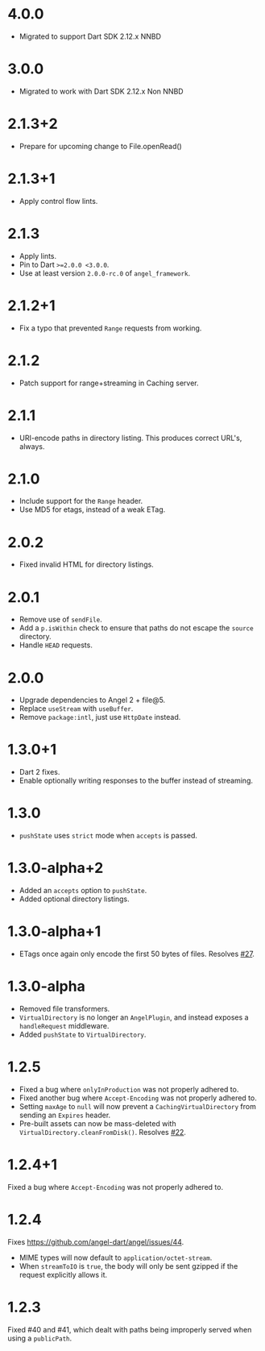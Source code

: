 # 4.0.0
* Migrated to support Dart SDK 2.12.x NNBD

# 3.0.0
* Migrated to work with Dart SDK 2.12.x Non NNBD

# 2.1.3+2
* Prepare for upcoming change to File.openRead()

# 2.1.3+1
* Apply control flow lints.

# 2.1.3
* Apply lints.
* Pin to Dart `>=2.0.0 <3.0.0`.
* Use at least version `2.0.0-rc.0` of `angel_framework`.

# 2.1.2+1
* Fix a typo that prevented `Range` requests from working.

# 2.1.2
* Patch support for range+streaming in Caching server.

# 2.1.1
* URI-encode paths in directory listing. This produces correct URL's, always.

# 2.1.0
* Include support for the `Range` header.
* Use MD5 for etags, instead of a weak ETag.

# 2.0.2
* Fixed invalid HTML for directory listings.

# 2.0.1
* Remove use of `sendFile`.
* Add a `p.isWithin` check to ensure that paths do not escape the `source` directory.
* Handle `HEAD` requests.

# 2.0.0
* Upgrade dependencies to Angel 2 + file@5.
* Replace `useStream` with `useBuffer`.
* Remove `package:intl`, just use `HttpDate` instead.

# 1.3.0+1
* Dart 2 fixes.
* Enable optionally writing responses to the buffer instead of streaming.

# 1.3.0
* `pushState` uses `strict` mode when `accepts` is passed.

# 1.3.0-alpha+2
* Added an `accepts` option to `pushState`.
* Added optional directory listings.

# 1.3.0-alpha+1
* ETags once again only encode the first 50 bytes of files. Resolves [#27](https://github.com/angel-dart/static/issues/27).

# 1.3.0-alpha
* Removed file transformers.
* `VirtualDirectory` is no longer an `AngelPlugin`, and instead exposes a `handleRequest` middleware.
* Added `pushState` to `VirtualDirectory`.

# 1.2.5
* Fixed a bug where `onlyInProduction` was not properly adhered to.
* Fixed another bug where `Accept-Encoding` was not properly adhered to.
* Setting `maxAge` to `null` will now prevent a `CachingVirtualDirectory` from sending an `Expires` header.
* Pre-built assets can now be mass-deleted with `VirtualDirectory.cleanFromDisk()`.
Resolves [#22](https://github.com/angel-dart/static/issues/22).

# 1.2.4+1
Fixed a bug where `Accept-Encoding` was not properly adhered to.

# 1.2.4
Fixes https://github.com/angel-dart/angel/issues/44.
* MIME types will now default to `application/octet-stream`.
* When `streamToIO` is `true`, the body will only be sent gzipped if the request explicitly allows it.

# 1.2.3
Fixed #40 and #41, which dealt with paths being improperly served when using a
`publicPath`.
